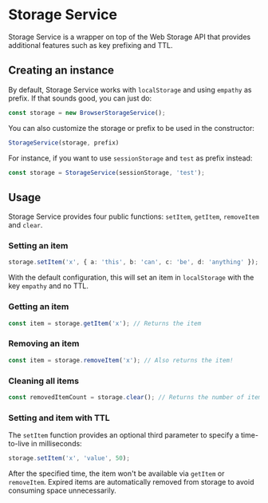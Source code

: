 # Storage Service

Storage Service is a wrapper on top of the Web Storage API that provides additional features such as
key prefixing and TTL.

## Creating an instance

By default, Storage Service works with `localStorage` and using `empathy` as prefix. If that sounds
good, you can just do:

```typescript
const storage = new BrowserStorageService();
```

You can also customize the storage or prefix to be used in the constructor:

```typescript
StorageService(storage, prefix)
```

For instance, if you want to use `sessionStorage` and `test` as prefix instead:

```typescript
const storage = StorageService(sessionStorage, 'test');
```

## Usage

Storage Service provides four public functions: `setItem`, `getItem`, `removeItem` and `clear`.

### Setting an item

```typescript
storage.setItem('x', { a: 'this', b: 'can', c: 'be', d: 'anything' });
```

With the default configuration, this will set an item in `localStorage` with the key `empathy` and
no TTL.

### Getting an item

```typescript
const item = storage.getItem('x'); // Returns the item
```

### Removing an item

```typescript
const item = storage.removeItem('x'); // Also returns the item!
```

### Cleaning all items

```typescript
const removedItemCount = storage.clear(); // Returns the number of items that have been removed
```

### Setting and item with TTL

The `setItem` function provides an optional third parameter to specify a time-to-live in
milliseconds:

```typescript
storage.setItem('x', 'value', 50);
```

After the specified time, the item won't be available via `getItem` or `removeItem`. Expired items
are automatically removed from storage to avoid consuming space unnecessarily.

